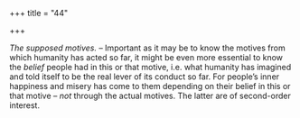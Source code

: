 +++
title = "44"

+++

*The supposed motives.* – Important as it may be to know the motives from which humanity has acted so far, it might be even more essential to know the *belief* people had in this or that motive, i.e. what humanity has imagined and told itself to be the real lever of its conduct so far. For people’s inner happiness and misery has come to them depending on their belief in this or that motive – *not* through the actual motives. The latter are of second-order interest.



